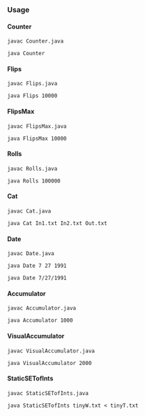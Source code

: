### Usage

#### Counter

`javac Counter.java`

`java Counter`

#### Flips

`javac Flips.java`

`java Flips 10000`

#### FlipsMax

`javac FlipsMax.java`

`java FlipsMax 10000`

#### Rolls

`javac Rolls.java`

`java Rolls 100000`

#### Cat

`javac Cat.java`

`java Cat In1.txt In2.txt Out.txt`

#### Date

`javac Date.java`

`java Date 7 27 1991`

`java Date 7/27/1991`

#### Accumulator

`javac Accumulator.java`

`java Accumulator 1000`

#### VisualAccumulator

`javac VisualAccumulator.java`

`java VisualAccumulator 2000`

#### StaticSETofInts

`javac StaticSETofInts.java`

`java StaticSETofInts tinyW.txt < tinyT.txt`